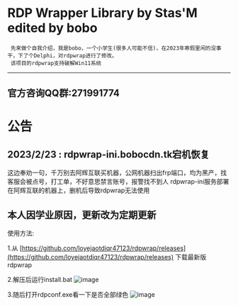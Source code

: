 # RDP Wrapper Library by Stas'M edited by bobo
     先来做个自我介绍，我是bobo，一个小学生(很多人可能不信)，在2023年寒假里闲的没事干，下了个Delphi，对rdpwrap进行了修改。
     该项目的rdpwrap支持破解Win11系统
 -------------------------------------------------------------------------------------------------------------
 官方咨询QQ群:271991774
--------------------------------------------------------------------------------------------------------------

# 公告

2023/2/23 : rdpwrap-ini.bobocdn.tk宕机恢复
--------------------------------------------------------------------------------------------------------------
这边奉劝一句，千万别去阿辉互联买机器，公网机器扫出frp端口，均为黑产，找客服会被点号，打工单，不好意思禁言账号，报警找不到人
rdpwrap-ini服务部署在阿辉互联的机器上，删机后导致rdpwrap无法使用

本人因学业原因，更新改为定期更新
-------------------------------------------------------------------------------------------------------------
使用方法:

1.从 [https://github.com/loyejaotdiqr47123/rdpwrap/releases](https://github.com/loyejaotdiqr47123/rdpwrap/releases) 下载最新版rdpwrap

2.解压后运行install.bat
![image](https://down.bobocdn.tk/?explorer/share/file&hash=54f0kRzmv2R3t7zShZ2CwB0FpoySEIzvVtOOOP4ML6Aqi-7OYsyUjt3GjdcBc8AWHQ)

3.随后打开rdpconf.exe看一下是否全部绿色
![image](https://down.bobocdn.tk/?explorer/share/file&hash=b70d22wIklA6eI7XhC_Xu9U9z2RRbyYVT3T1JeRuaJ9Fymx9X8yWj8fFCLd5kWf9LQ&name=/qq_pic_merged_1673522040483.jpg)



